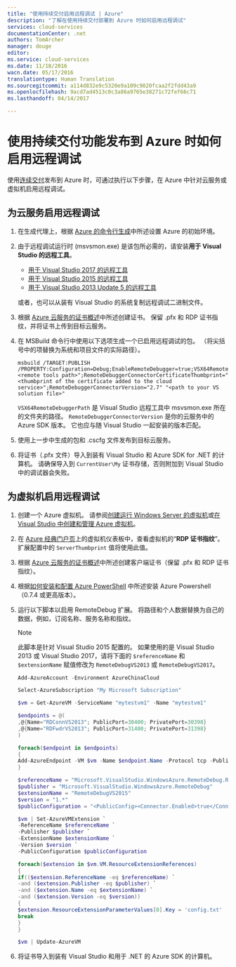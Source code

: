```yaml
---
title: "使用持续交付启用远程调试 | Azure"
description: "了解在使用持续交付部署到 Azure 时如何启用远程调试"
services: cloud-services
documentationCenter: .net
authors: TomArcher
manager: douge
editor: 
ms.service: cloud-services
ms.date: 11/18/2016
wacn.date: 05/17/2016
translationtype: Human Translation
ms.sourcegitcommit: a114d832e9c5320e9a109c9020fcaa2f2fdd43a9
ms.openlocfilehash: 9acd7ad4513c0c3a86a9765e38271c72fef66c71
ms.lasthandoff: 04/14/2017

---
```


# <a name="enable-remote-debugging-when-using-continuous-delivery-to-publish-to-azure"></a>使用持续交付功能发布到 Azure 时如何启用远程调试

使用[连续交付](./cloud-services-dotnet-continuous-delivery.md)发布到 Azure 时，可通过执行以下步骤，在 Azure 中针对云服务或虚拟机启用远程调试。

## <a name="enabling-remote-debugging-for-cloud-services"></a>为云服务启用远程调试
1. 在生成代理上，根据 [Azure 的命令行生成](http://msdn.microsoft.com/library/hh535755.aspx)中所述设置 Azure 的初始环境。
2. 由于远程调试运行时 (msvsmon.exe) 是该包所必需的，请安装**用于 Visual Studio 的远程工具**。

    * [用于 Visual Studio 2017 的远程工具](https://go.microsoft.com/fwlink/?LinkId=746570)
    * [用于 Visual Studio 2015 的远程工具](https://go.microsoft.com/fwlink/?LinkId=615470)
    * [用于 Visual Studio 2013 Update 5 的远程工具](https://www.microsoft.com/download/details.aspx?id=48156)

    或者，也可以从装有 Visual Studio 的系统复制远程调试二进制文件。

3. 根据 [Azure 云服务的证书概述](cloud-services-certs-create.md)中所述创建证书。 保留 .pfx 和 RDP 证书指纹，并将证书上传到目标云服务。
4. 在 MSBuild 命令行中使用以下选项生成一个已启用远程调试的包。 （将尖括号中的项替换为系统和项目文件的实际路径）。

    ```
    msbuild /TARGET:PUBLISH /PROPERTY:Configuration=Debug;EnableRemoteDebugger=true;VSX64RemoteDebuggerPath="<remote tools path>";RemoteDebuggerConnectorCertificateThumbprint="<thumbprint of the certificate added to the cloud service>";RemoteDebuggerConnectorVersion="2.7" "<path to your VS solution file>"
    ```

    `VSX64RemoteDebuggerPath` 是 Visual Studio 远程工具中 msvsmon.exe 所在的文件夹的路径。
    `RemoteDebuggerConnectorVersion` 是你的云服务中的 Azure SDK 版本。 它也应与随 Visual Studio 一起安装的版本匹配。

5. 使用上一步中生成的包和 .cscfg 文件发布到目标云服务。
6. 将证书（.pfx 文件）导入到装有 Visual Studio 和 Azure SDK for .NET 的计算机。 请确保导入到 `CurrentUser\My` 证书存储，否则附加到 Visual Studio 中的调试器会失败。

## <a name="enabling-remote-debugging-for-virtual-machines"></a>为虚拟机启用远程调试

1. 创建一个 Azure 虚拟机。 请参阅[创建运行 Windows Server 的虚拟机](../virtual-machines/virtual-machines-windows-hero-tutorial.md)或[在 Visual Studio 中创建和管理 Azure 虚拟机](../virtual-machines/virtual-machines-windows-classic-manage-visual-studio.md)。
2. 在 [Azure 经典门户页](http://go.microsoft.com/fwlink/p/?LinkID=269851)上的虚拟机仪表板中，查看虚拟机的“**RDP 证书指纹**”。 扩展配置中的 `ServerThumbprint` 值将使用此值。
3. 根据 [Azure 云服务的证书概述](./cloud-services-certs-create.md/)中所述创建客户端证书（保留 .pfx 和 RDP 证书指纹）。
4. 根据[如何安装和配置 Azure PowerShell](../powershell-install-configure.md) 中所述安装 Azure Powershell（0.7.4 或更高版本）。
5. 运行以下脚本以启用 RemoteDebug 扩展。 将路径和个人数据替换为自己的数据，例如，订阅名称、服务名称和指纹。

   > [!NOTE]
   > 此脚本是针对 Visual Studio 2015 配置的。 如果使用的是 Visual Studio 2013 或 Visual Studio 2017，请将下面的 `$referenceName` 和 `$extensionName` 赋值修改为 `RemoteDebugVS2013` 或 `RemoteDebugVS2017`。

    ```powershell   
    Add-AzureAccount -Environment AzureChinaCloud

    Select-AzureSubscription "My Microsoft Subscription"

    $vm = Get-AzureVM -ServiceName "mytestvm1" -Name "mytestvm1"

    $endpoints = @(
    ,@{Name="RDConnVS2013"; PublicPort=30400; PrivatePort=30398}
    ,@{Name="RDFwdrVS2013"; PublicPort=31400; PrivatePort=31398}
    )

    foreach($endpoint in $endpoints)
    {
    Add-AzureEndpoint -VM $vm -Name $endpoint.Name -Protocol tcp -PublicPort $endpoint.PublicPort -LocalPort $endpoint.PrivatePort
    }

    $referenceName = "Microsoft.VisualStudio.WindowsAzure.RemoteDebug.RemoteDebugVS2015"
    $publisher = "Microsoft.VisualStudio.WindowsAzure.RemoteDebug"
    $extensionName = "RemoteDebugVS2015"
    $version = "1.*"
    $publicConfiguration = "<PublicConfig><Connector.Enabled>true</Connector.Enabled><ClientThumbprint>56D7D1B25B472268E332F7FC0C87286458BFB6B2</ClientThumbprint><ServerThumbprint>E7DCB00CB916C468CC3228261D6E4EE45C8ED3C6</ServerThumbprint><ConnectorPort>30398</ConnectorPort><ForwarderPort>31398</ForwarderPort></PublicConfig>"

    $vm | Set-AzureVMExtension `
    -ReferenceName $referenceName `
    -Publisher $publisher `
    -ExtensionName $extensionName `
    -Version $version `
    -PublicConfiguration $publicConfiguration

    foreach($extension in $vm.VM.ResourceExtensionReferences)
    {
    if(($extension.ReferenceName -eq $referenceName) `
    -and ($extension.Publisher -eq $publisher) `
    -and ($extension.Name -eq $extensionName) `
    -and ($extension.Version -eq $version))
    {
    $extension.ResourceExtensionParameterValues[0].Key = 'config.txt'
    break
    }
    }

    $vm | Update-AzureVM
    ```

6. 将证书导入到装有 Visual Studio 和用于 .NET 的 Azure SDK 的计算机。
